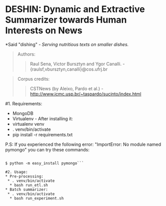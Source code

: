 # DESHIN: Dynamic and Extractive Summarizer towards Human Interests on News #
*Said "dishing" - _Serving nutritious texts on smaller dishes._

> Authors:
>> Raul Sena, Victor Bursztyn and Ygor Canalli. - {raulsf,vbursztyn,canalli}@cos.ufrj.br

> Corpus credits:
>> CSTNews (by Aleixo, Pardo et al.) - http://www.icmc.usp.br/~taspardo/sucinto/index.html

#1. Requirements:
* MongoDB
* Virtualenv - After installing it:
 * virtualenv venv
  * . venv/bin/activate
   * pip install -r requirements.txt

P.S: If you experienced the following error: "ImportError: No module named pymongo" you can try these commands:

```$ easy_install -U setuptools

$ python -m easy_install pymongo```

#2. Usage:
* Pre-processing:
 * . venv/bin/activate
  * bash run_etl.sh
* Batch summarizer:
 * . venv/bin/activate
  * bash run_experiment.sh

